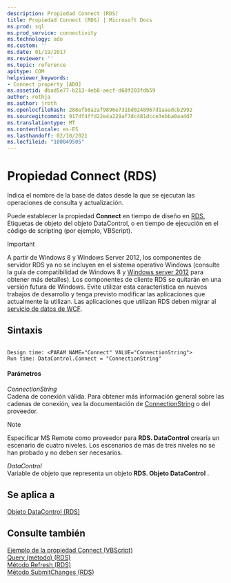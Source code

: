 ```yaml
---
description: Propiedad Connect (RDS)
title: Propiedad Connect (RDS) | Microsoft Docs
ms.prod: sql
ms.prod_service: connectivity
ms.technology: ado
ms.custom: ''
ms.date: 01/19/2017
ms.reviewer: ''
ms.topic: reference
apitype: COM
helpviewer_keywords:
- Connect property [ADO]
ms.assetid: dbad5e77-b213-4eb8-aecf-d60f203fdb59
author: rothja
ms.author: jroth
ms.openlocfilehash: 288efb8a2af9896e731bd0248967d1aaadcb2992
ms.sourcegitcommit: 917df4ffd22e4a229af7dc481dcce3ebba0aa4d7
ms.translationtype: MT
ms.contentlocale: es-ES
ms.lasthandoff: 02/10/2021
ms.locfileid: "100049505"
---
```

# <a name="connect-property-rds"></a>Propiedad Connect (RDS)
Indica el nombre de la base de datos desde la que se ejecutan las operaciones de consulta y actualización.  
  
 Puede establecer la propiedad **Connect** en tiempo de diseño en [RDS.](./datacontrol-object-rds.md) Etiquetas de objeto del objeto DataControl, o en tiempo de ejecución en el código de scripting (por ejemplo, VBScript).  
  
> [!IMPORTANT]
>  A partir de Windows 8 y Windows Server 2012, los componentes de servidor RDS ya no se incluyen en el sistema operativo Windows (consulte la guía de compatibilidad de Windows 8 y [Windows server 2012](https://www.microsoft.com/download/details.aspx?id=27416) para obtener más detalles). Los componentes de cliente RDS se quitarán en una versión futura de Windows. Evite utilizar esta característica en nuevos trabajos de desarrollo y tenga previsto modificar las aplicaciones que actualmente la utilizan. Las aplicaciones que utilizan RDS deben migrar al [servicio de datos de WCF](/dotnet/framework/wcf/).  
  
## <a name="syntax"></a>Sintaxis  
  
```  
  
Design time: <PARAM NAME="Connect" VALUE="ConnectionString">  
Run time: DataControl.Connect = "ConnectionString"  
```  
  
#### <a name="parameters"></a>Parámetros  
 *ConnectionString*  
 Cadena de conexión válida. Para obtener más información general sobre las cadenas de conexión, vea la documentación de [ConnectionString](../ado-api/connectionstring-property-ado.md) o del proveedor.  
  
> [!NOTE]
>  Especificar MS Remote como proveedor para **RDS. DataControl** crearía un escenario de cuatro niveles. Los escenarios de más de tres niveles no se han probado y no deben ser necesarios.  
  
 *DataControl*  
 Variable de objeto que representa un objeto **RDS. Objeto DataControl** .  
  
## <a name="applies-to"></a>Se aplica a  
 [Objeto DataControl (RDS)](./datacontrol-object-rds.md)  
  
## <a name="see-also"></a>Consulte también  
 [Ejemplo de la propiedad Connect (VBScript)](./connect-property-example-vbscript.md)   
 [Query (método) (RDS)](./query-method-rds.md)   
 [Método Refresh (RDS)](./refresh-method-rds.md)   
 [Método SubmitChanges (RDS)](./submitchanges-method-rds.md)